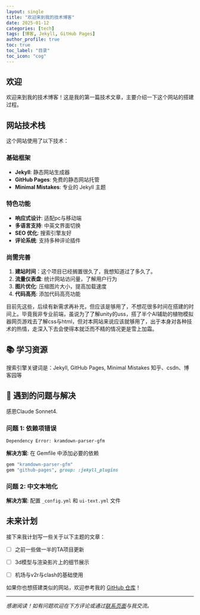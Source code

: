 ```yaml
---
layout: single
title: "欢迎来到我的技术博客"
date: 2025-01-12
categories: [tech]
tags: [博客, Jekyll, GitHub Pages]
author_profile: true
toc: true
toc_label: "目录"
toc_icon: "cog"
---
```


##  欢迎

欢迎来到我的技术博客！这是我的第一篇技术文章，主要介绍一下这个网站的搭建过程。

##  网站技术栈

这个网站使用了以下技术：

### 基础框架
- **Jekyll**: 静态网站生成器
- **GitHub Pages**: 免费的静态网站托管
- **Minimal Mistakes**: 专业的 Jekyll 主题

### 特色功能
-  **响应式设计**: 适配pc与移动端
-  **多语言支持**: 中英文界面切换
-  **SEO 优化**: 搜索引擎友好
-  **评论系统**: 支持多种评论插件

### 尚需完善
1. **建站时间**：这个项目已经搁置很久了，我想知道过了多久了。
2. **流量仪表盘**: 统计网站访问量，了解用户行为
3. **图片优化**: 压缩图片大小，提高加载速度
4. **代码高亮**: 添加代码高亮功能

目前先这些，后续有新需求再补充，但应该是够用了，不想花很多时间在搭建的时间上。毕竟我非专业前端，虽说为了了解unity的uss，搭了半个AI辅助的植物模拟器网页游戏去了解css与html，但对本网站来说应该就够用了，出于本身对各种技术的热情，走深入下去会使得本就泛而不精的情况更是雪上加霜。

## 📚 学习资源

搜索引擎关键词是：Jekyll, GitHub Pages, Minimal Mistakes
知乎、csdn、博客园等

## 🔧 遇到的问题与解决

感恩Claude Sonnet4.

### 问题 1: 依赖项错误
```bash
Dependency Error: kramdown-parser-gfm
```

**解决方案**: 在 Gemfile 中添加必要的依赖
```ruby
gem "kramdown-parser-gfm"
gem "github-pages", group: :jekyll_plugins
```

### 问题 2: 中文本地化
**解决方案**: 配置 `_config.yml` 和 `ui-text.yml` 文件

##  未来计划

接下来我计划写一些关于以下主题的文章：

- [ ] 之前一些做一半的TA项目更新
- [ ] 3d模型与渲染影片上的细节展示
- [ ] 机场与v2r与clash的基础使用


如果你也想搭建类似的网站，欢迎参考我的 [GitHub 仓库](https://github.com/UNBAILANLINCH/UNBAILANLINCH.github.io)！

---

*感谢阅读！如有问题欢迎在下方评论或通过[联系页面](/contact/)与我交流。*
